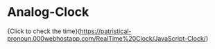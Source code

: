# Analog-Clock
{Click to check the time}(https://patristical-pronoun.000webhostapp.com/RealTime%20Clock/JavaScript-Clock/)
